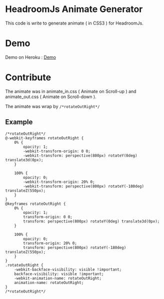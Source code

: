 # HeadroomJs Animate Generator
This code is write to generate animate ( in CSS3 ) for HeadroomJs.

# Demo
Demo on Heroku : [Demo](http://headroomjs.senviet.org/) 

# Contribute
The animate was in animate_in.css ( Animate on Scroll-up ) and animate_out.css ( Animate on Scroll-down ).

The animate was wrap by ```/*rotateOutRight*/```

## Example
```
/*rotateOutRight*/
@-webkit-keyframes rotateOutRight {
    0% {
        opacity: 1;
        -webkit-transform-origin: 0 0;
        -webkit-transform: perspective(800px) rotateY(0deg) translate3d(0px);
    }

    100% {
        opacity: 0;
        -webkit-transform-origin: 20% 0;
        -webkit-transform: perspective(800px) rotateY(-180deg) translateZ(550px);
    }
}
@keyframes rotateOutRight {
    0% {
        opacity: 1;
        transform-origin: 0 0;
        transform: perspective(800px) rotateY(0deg) translate3d(0px);
    }

    100% {
        opacity: 0;
        transform-origin: 20% 0;
        transform: perspective(800px) rotateY(-180deg) translateZ(550px);
    }
}
.rotateOutRight {
    -webkit-backface-visibility: visible !important;
    backface-visibility: visible !important;
    -webkit-animation-name: rotateOutRight;
    animation-name: rotateOutRight;
}
/*rotateOutRight*/
```